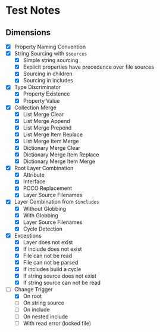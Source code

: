# Test Notes

## Dimensions

- [X] Property Naming Convention
- [X] String Sourcing with `$sources`
    + [X] Simple string sourcing
    + [X] Explicit properties have precedence over file sources
    + [X] Sourcing in children
    + [X] Sourcing in includes
- [X] Type Discriminator
    + [X] Property Existence
    + [X] Property Value
- [X] Collection Merge
    + [X] List Merge Clear
    + [X] List Merge Append
    + [X] List Merge Prepend
    + [X] List Merge Item Replace
    + [X] List Merge Item Merge
    + [X] Dictionary Merge Clear
    + [X] Dictionary Merge Item Replace
    + [X] Dictionary Merge Item Merge
- [X] Root Layer Combination
    + [X] Attribute
    + [X] Interface
    + [X] POCO Replacement
    + [X] Layer Source Filenames
- [X] Layer Combination from `$includes`
    + [X] Without Globbing
    + [X] With Globbing
    + [X] Layer Source Filenames
    + [X] Cycle Detection
- [X] Exceptions
    + [X] Layer does not exist
    + [X] If include does not exist
    + [X] File can not be read
    + [X] File can not be parsed
    + [X] If includes build a cycle
    + [X] If string source does not exist
    + [X] If string source can not be read
- [ ] Change Trigger
    + [X] On root
    + [ ] On string source
    + [ ] On include
    + [ ] On nested include
    + [ ] With read error (locked file)
